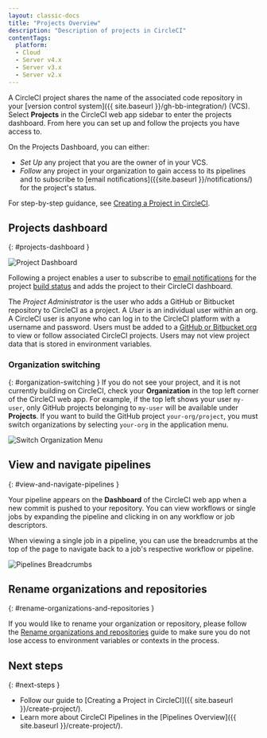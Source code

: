 ```yaml
---
layout: classic-docs
title: "Projects Overview"
description: "Description of projects in CircleCI"
contentTags: 
  platform:
  - Cloud
  - Server v4.x
  - Server v3.x
  - Server v2.x
---
```



A CircleCI project shares the name of the associated code repository in your [version control system]({{ site.baseurl }}/gh-bb-integration/) (VCS). Select **Projects** in the CircleCI web app sidebar to enter the projects dashboard. From here you can set up and follow the projects you have access to.

On the Projects Dashboard, you can either:
* _Set Up_ any project that you are the owner of in your VCS.
* _Follow_ any project in your organization to gain access to its pipelines and to subscribe to [email notifications]({{site.baseurl }}/notifications/) for the project's status.

For step-by-step guidance, see [Creating a Project in CircleCI]({{site.baseurl}}/create-project/).

## Projects dashboard
{: #projects-dashboard }

![Project Dashboard]({{site.baseurl}}/assets/img/docs/CircleCI-2.0-setup-project-circle101_cloud.png)

Following a project enables a user to subscribe to [email notifications]({{site.baseurl}}/notifications/) for the project [build status]({{site.baseurl}}/status/) and adds the project to their CircleCI dashboard.

The *Project Administrator* is the user who adds a GitHub or Bitbucket repository to CircleCI as a project. A *User* is an individual user within an org. A CircleCI user is anyone who can log in to the CircleCI platform with a username and password. Users must be added to a [GitHub or Bitbucket org]({{site.baseurl}}/gh-bb-integration/) to view or follow associated CircleCI projects. Users may not view project data that is stored in environment variables.

### Organization switching
{: #organization-switching }
If you do not see your project, and it is not currently building on CircleCI, check your **Organization** in the top left corner of the CircleCI web app. For example, if the top left shows your user `my-user`, only GitHub projects belonging to `my-user` will be available under **Projects**. If you want to build the GitHub project `your-org/project`, you must switch organizations by selecting `your-org` in the application menu.

![Switch Organization Menu]({{site.baseurl}}/assets/img/docs/org-centric-ui_newui.png)

## View and navigate pipelines
{: #view-and-navigate-pipelines }

Your pipeline appears on the **Dashboard** of the CircleCI web app when a new commit is pushed to your repository. You can view workflows or single jobs by expanding the pipeline and clicking in on any workflow or job descriptors.

When viewing a single job in a pipeline, you can use the breadcrumbs at the top of the page to navigate back to a job's respective workflow or pipeline.

![Pipelines Breadcrumbs]({{site.baseurl}}/assets/img/docs/pipeline-breadcrumbs.png)

## Rename organizations and repositories
{: #rename-organizations-and-repositories }

If you would like to rename your organization or repository, please follow the [Rename organizations and repositories]({{site.baseurl}}/rename-organizations-and-repositories) guide to make sure you do not lose access to environment variables or contexts in the process.

## Next steps
{: #next-steps }

* Follow our guide to [Creating a Project in CircleCI]({{ site.baseurl }}/create-project/).
* Learn more about CircleCI Pipelines in the [Pipelines Overview]({{ site.baseurl }}/create-project/).
